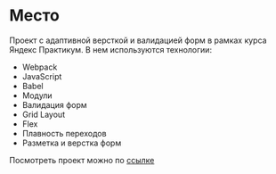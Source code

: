 # Место
Проект с адаптивной версткой и валидацией форм в рамках курса Яндекс Практикум. В нем используются технологии:

* Webpack
* JavaScript
* Babel
* Модули
* Валидация форм
* Grid Layout
* Flex
* Плавность переходов
* Разметка и верстка форм

Посмотреть проект можно по [ссылке](https://akvela.github.io/mesto-project/)